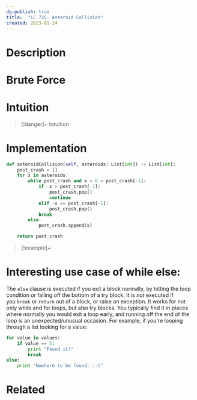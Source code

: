 ```yaml
---
dg-publish: true
title:  "LC 735. Asteroid Collision"
created: 2023-01-24
---
```



# Description

# Brute Force
# Intuition

>[!danger]+ Intuition

# Implementation
```python
def asteroidCollision(self, asteroids: List[int]) -> List[int]:
	post_crash = []
	for x in asteroids:
		while post_crash and x < 0 < post_crash[-1]:
			if -x > post_crash[-1]:
				post_crash.pop()
				continue
			elif -x == post_crash[-1]:
				post_crash.pop()
			break
		else:
			post_crash.append(x)

	return post_crash
```

>[!example]+ 

# Interesting use case of while else:
The `else` clause is executed if you exit a block normally, by hitting the loop condition or falling off the bottom of a try block. It is _not_ executed if you `break` or `return` out of a block, or raise an exception. It works for not only while and for loops, but also try blocks. You typically find it in places where normally you would exit a loop early, and running off the end of the loop is an unexpected/unusual occasion. For example, if you're looping through a list looking for a value:

```python
for value in values:
    if value == 5:
        print "Found it!"
        break
else:
    print "Nowhere to be found. :-("
```
# Related
